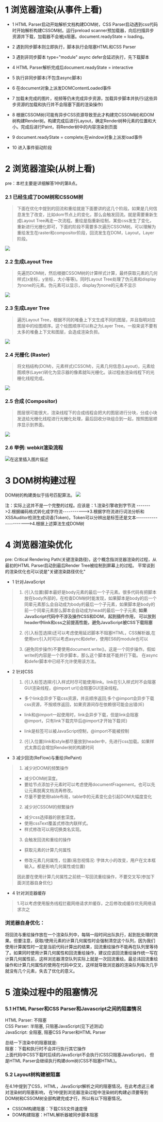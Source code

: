 # 1 浏览器渲染(从事件上看)
* 1 HTML Parser启动开始解析文档构建DOM树，CSS Parser启动遇到css代码时开始解析构建CSSOM树。运行preload scanner预加载器，向后扫描异步资源并下载，加载器不会被js阻塞。document.readyState = loading。


* 2 遇到同步脚本则立即执行，脚本执行会阻塞HTML和CSS Parser


* 3 遇到非同步脚本 type="module" async defer会延迟执行，先下载脚本


* 4 HTML Parser解析完成后document.readyState = interactive


* 5 执行非同步脚本(不包含async脚本)


* 6 在document对象上派发DOMContentLoaded事件


* 7 加载未完成的图片，视频等仍未完成异步资源，加载异步脚本并执行(这些异步资源的加载和执行并不会阻塞下面的渲染操作)


* 8 根据CSSOM树(可能有异步CSS资源导致至此才构建完CSSOM树)和DOM树构建Render树。构建完成后进行Layout，确定Render树种元素的位置和大小。完成后进行Paint，将Render树中的内容渲染到页面


* 9 document.readyState = complete;在window对象上派发load事件


* 10 进入事件驱动阶段

# 2 浏览器渲染(从树上看)
pre：本栏主要是详细解答1中的第8点。

### 2.1 已经生成了DOM树和CSSOM树
>下面在优化中提到的回流和重绘就是下面要讲的这几个阶段。如果是几何信息发生了改变，比如dom节点上的变化，那么会触发回流。就是需要重新生成Layout Tree再走一次流程。重绘是指重新绘制，某些css发生了变化，重新进行光栅化即可，下面的阶段不需要多次遍历CSSOM树。可以理解为重绘发生在raster和compositor阶段，回流发生在DOM，Layout，Layer阶段。

![](./assests/DOMCSSOM.png)

### 2.2 生成Layout Tree
>先遍历DOM树，然后根据CSSOM树的计算样式计算，最终获取元素的几何样式(x坐标，y坐标，大小等等)。同时Layout Tree处理了伪元素和display为none的元素。伪元素可以显示，display为none的元素不显示

![](./assests/Layout.png)

### 2.3 生成Layer Tree
>遍历Layout Tree，根据不同的堆叠上下文生成不同的图层，并且指明对应图层中的绘图顺序。这个绘图顺序可以称之为Layer Tree。一般来说不要有太多的堆叠上下文和图层，会造成渲染负担。

![](./assests/Layer.png)

### 2.4 光栅化 (Raster)
>将文档结构(DOM)，元素样式(CSSOM)，元素几何信息(Layout)，元素绘图顺序(Layer)转化为显示器的像素就叫光栅化。该过程由渲染线程下的光栅化线程完成。

![](./assests/raster.png)

### 2.5 合成 (Compositor)
>图层很可能很大，渲染线程下的合成线程会把大的图层进行分块，分成小块发送给光栅化线程进行光栅化处理，最后回收分块组合到一起，按照图层顺序显示到界面。

![](./assests/compositor.png)

### 2.6 举例: webkit渲染流程
![在这里插入图片描述](https://img-blog.csdnimg.cn/07b36ce83dc2493bb5537ccc84e3b8c4.png?x-oss-process=image/watermark,type_ZHJvaWRzYW5zZmFsbGJhY2s,shadow_50,text_Q1NETiBAVmFuZ2h1YQ==,size_20,color_FFFFFF,t_70,g_se,x_16#pic_center)

# 3 DOM树构建过程
DOM树的构建类似于括号匹配算法。
![](./assests/programme.png)

注：实际上这并不是一个完整的过程。应该是：1.渲染引擎收到字节流 ------->2.根据编码格式转化成字符流----------->3.根据字符流进行词法分析和XSSAuditor检测生成词语(Token)，Token可以分辨出是标签还是文本---------------------->4.根据上述算法生成DOM树

# 4 浏览器渲染优化
pre: Critical Rendering Path(关键渲染路径)，这个概念指浏览器渲染的过程，从最初的HTML Parser启动到最后Render Tree被绘制到屏幕上的过程。
平常谈到的渲染优化也可以说是"关键渲染路径优化"

* 1 针对JavaScript
>1. (引入位置)脚本最好是body元素的最后一个子元素。很多代码有把脚本放在body外部的，在检查DOM树时能发现，如果脚本是body的后一个同辈元素那么会自动成为body的最后一个子元素，如果脚本是body的前一个同辈元素那么脚本会自动成为head的最后一个子元素; **如果JavaScript代码中不涉及操作CSS和DOM，起到插件作用， 可以放到header中link和css之前提高性能，避免JavaScript被CSS下载阻塞**
>
> 
>2. (引入标签选择)还可以考虑使用延迟脚本不阻塞HTML，CSS解析器,在使用src引入时可以考虑async和defer，使用ES6的module也可以   
>
> 
>3. (避免同步操作)不要使用document.write()。这是一个同步操作。假如write的内容是一个异步脚本，那么这个脚本就不能并行下载。
  在async和defer脚本中已经不允许使用该方法。   

* 2 针对CSS
>1. (引入标签选择)引入样式时尽可能使用link。link在引入样式时不会阻塞GUI渲染线程，@import url()会阻塞GUI渲染线程。   
>* 多个link会异步下载css资源，并且顺序返回;多个@import会异步下载css资源，不按顺序返回，如果资源间存在依赖很可能会出错(IE)   
>
> 
>* link和@import一起使用时，link会异步下载，但是link会阻塞@import，只有link下载完毕后@import才开始下载(IE)
>
> 
>* link是标签可以被JavaScript控制，@import不能被控制
>
> 
>2. (引入位置)link和style都尽量放到header中，先进行css加载。如果样式太靠后会增加Render树的构建时间


* 3 减少回流(ReFlow)与重绘(RePaint)
>1. 减少对DOM的频繁操作
>* 减少DOM树深度。
>* 要给节点添加子元素时可以考虑使用documentFragement。也可以先让元素脱离文档流再修改。  
>* 尽量不要使用table布局，table中的元素变化会引起DOM大幅度变化
>2. 减少对CSSOM的频繁操作
>* 减少css选择器的嵌套深度。
>* 使用cssText覆盖式修改内联样式。
>* 样式修改可以用切换类名实现。
>3. 会触发回流和重绘的操作
>* 获取元素的计算几何属性
>
>* 修改元素几何属性，位置(易忽视情况: 字体大小的改变，用户在文本框输入。都是影响几何属性或位置)
>
>  因此要在使用计算几何属性之前统一写回流重绘操作，不要交叉写(参加下面浏览器自身优化)

* 4 针对浏览器缓存
> 1.可以考虑使用服务线程拦截网络请求并缓存，之后修改成缓存优先网络请求次之

### 浏览器自身优化：
将回流与重绘操作放在一个渲染队列中，每隔一段时间出队执行，起到批处理的效果。但要注意，获取/使用元素的计算几何属性时会强制清空这个队列，因为我们使用计算属性时一定是当前代码计算出的结果，回流重绘操作不能再在队列里等待了。如果同时使用计算几何属性和回流重绘操作，建议应该回流重绘操作统一写在计算几何属性前，这样浏览器清空队列实际上就是一次回流重绘。最忌讳回流重绘操作和计算几何属性的使用在代码中交叉，这样就导致浏览器的渲染队列每次几乎就没有几个元素，失去了优化的意义。


# 5 渲染过程中的阻塞情况
### 5.1 HTML Parser和CSS Parser和Javascript之间的阻塞情况
HTML Parser: 不阻塞   
CSS Parser: 半阻塞, 只阻塞JavaScript(见下述测试)   
JavaScript: 全阻塞, 阻塞CSS Parser和HTML Parser

总结一下渲染中的阻塞就是:   
阻塞：下载和执行时不会并行执行其它操作   
上面代码中CSS下载时后续的JavaScript不会执行(CSS只阻塞JavaScript)，
但是HTML Parser会继续执行构建dom树(CSS不阻塞HTML)。

### 5.2 Layout树构建被阻塞
在4.1中提到了CSS，HTML，JavaScript解析之间的阻塞情况。在此考虑这三者对渲染树的阻塞影响，
在1中提到浏览器渲染过程中渲染树的构建必须要等到DOM树和CSSOM树全部构建完成才行，所以有以下阻塞情况。
* CSSOM构建阻塞：下载CSS文件速度慢
* DOM构建阻塞：HTML解析器被同步脚本阻塞
